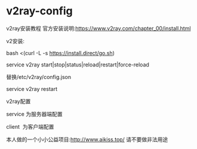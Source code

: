 # v2ray-config
v2ray安装教程
官方安装说明:https://www.v2ray.com/chapter_00/install.html

v2安装:

bash <(curl -L -s https://install.direct/go.sh)

service v2ray start|stop|status|reload|restart|force-reload

替换/etc/v2ray/config.json

service v2ray restart

v2ray配置
  
  
service 为服务器端配置
  
  
client  为客户端配置

本人做的一个小小公益项目:http://www.aikiss.top/
请不要做非法用途
